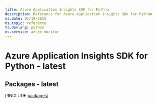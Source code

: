 ```yaml
---
title: Azure Application Insights SDK for Python
description: Reference for Azure Application Insights SDK for Python
ms.date: 02/19/2025
ms.topic: reference
ms.devlang: python
ms.service: azure-monitor
---
```

# Azure Application Insights SDK for Python - latest
## Packages - latest
[!INCLUDE [packages](application-insights-index.md)]